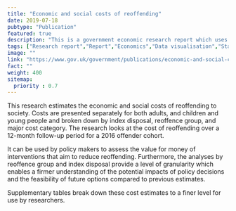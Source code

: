 ```yaml
---
title: "Economic and social costs of reoffending"
date: 2019-07-18
pubtype: "Publication"
featured: true
description: "This is a government economic research report which uses the Home Office ESCC report to estimate the cost of reoffending."
tags: ["Research report","Report","Economics","Data visualisation","Stakeholder management","Project management","Reoffending"]
image: ""
link: "https://www.gov.uk/government/publications/economic-and-social-costs-of-reoffending"
fact: ""
weight: 400
sitemap:
  priority : 0.7
---
```


This research estimates the economic and social costs of reoffending to society. 
Costs are presented separately for both adults, and children and young people and broken down by index disposal, reoffence group, and major cost category. 
The research looks at the cost of reoffending over a 12-month follow-up period for a 2016 offender cohort.

It can be used by policy makers to assess the value for money of interventions that aim to reduce reoffending. 
Furthermore, the analyses by reoffence group and index disposal provide a level of granularity which enables a firmer understanding of the potential impacts of policy decisions and the feasibility of future options compared to previous estimates.

Supplementary tables break down these cost estimates to a finer level for use by researchers.
